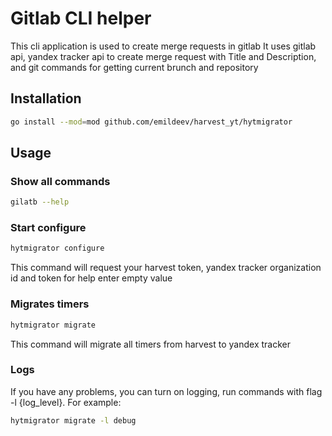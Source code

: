 # Gitlab CLI helper
This cli application is used to create merge requests in gitlab
It uses gitlab api, yandex tracker api to create merge request with Title and Description,
and git commands for getting current brunch and repository

## Installation

```bash
go install --mod=mod github.com/emildeev/harvest_yt/hytmigrator
```

## Usage

### Show all commands
```bash
gilatb --help
```

### Start configure
```bash
hytmigrator configure
```
This command will request your harvest token, yandex tracker organization id and token
for help enter empty value

### Migrates timers
```bash
hytmigrator migrate
```
This command will migrate all timers from harvest to yandex tracker
### Logs
If you have any problems, you can turn on logging, run commands with flag -l {log_level}. For example:
```bash
hytmigrator migrate -l debug
```